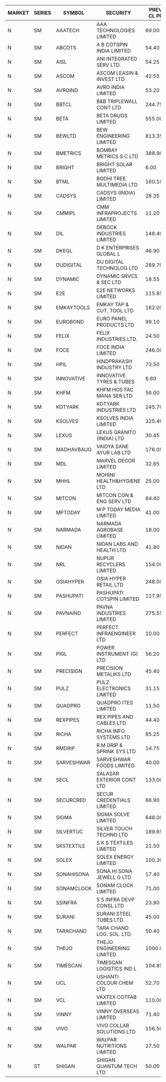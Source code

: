 


| MARKET | SERIES | SYMBOL | SECURITY | PREV CL PR | OPEN PRICE | HIGH PRICE | LOW PRICE | CLOSE PRICE | NET TRDVAL | NET TRDQTY | CORP IND | HI 52 WK | LO 52 WK |
| ----- | ----- | ----- | ----- | ----- | ----- | ----- | ----- | ----- | ----- | ----- | ----- | ----- | ----- |
| N | SM | AAATECH | AAA TECHNOLOGIES LIMITED | 69.00 | 68.00 | 68.00 | 68.00 | 68.00 | 204000.00 | 3000 |  | 78.00 | 42.00 |
| N | SM | ABCOTS | A B COTSPIN INDIA LIMITED | 54.40 | 53.15 | 54.40 | 53.00 | 53.00 | 642200.00 | 12000 |  | 61.35 | 43.00 |
| N | SM | AISL | ANI INTEGRATED SERV LTD. | 54.25 | 55.00 | 56.95 | 55.00 | 56.95 | 134340.00 | 2400 |  | 72.45 | 31.00 |
| N | SM | ASCOM | ASCOM LEASIN & INVEST LTD | 42.55 | 40.50 | 40.50 | 40.50 | 40.50 | 162000.00 | 4000 |  | 81.00 | 30.00 |
| N | SM | AVROIND | AVRO INDIA LIMITED | 53.20 | 55.85 | 55.85 | 55.85 | 55.85 | 346270.00 | 6200 |  | 115.95 | 35.00 |
| N | SM | BBTCL | B&B TRIPLEWALL CONT LTD | 244.75 | 245.00 | 246.00 | 237.00 | 246.00 | 3396050.00 | 14000 |  | 291.15 | 67.10 |
| N | SM | BETA | BETA DRUGS LIMITED | 555.00 | 567.00 | 567.00 | 548.00 | 552.50 | 884800.00 | 1600 |  | 695.00 | 116.20 |
| N | SM | BEWLTD | BEW ENGINEERING LIMITED | 813.35 | 819.95 | 819.95 | 772.70 | 772.70 | 1375312.50 | 1750 |  | 1187.20 | 228.15 |
| N | SM | BMETRICS | BOMBAY METRICS S C LTD | 388.90 | 408.00 | 408.30 | 408.00 | 408.30 | 5389200.00 | 13200 |  | 408.30 | 117.90 |
| N | SM | BRIGHT | BRIGHT SOLAR LIMITED | 6.00 | 6.25 | 6.30 | 6.00 | 6.20 | 835950.00 | 135000 |  | 14.80 | 4.60 |
| N | SM | BTML | BODHI TREE MULTIMEDIA LTD | 160.10 | 165.00 | 165.00 | 165.00 | 165.00 | 198000.00 | 1200 |  | 174.00 | 64.05 |
| N | SM | CADSYS | CADSYS (INDIA) LIMITED | 28.35 | 29.75 | 29.75 | 29.75 | 29.75 | 178500.00 | 6000 |  | 36.90 | 18.10 |
| N | SM | CMMIPL | CMM INFRAPROJECTS LIMITED | 11.20 | 10.65 | 10.65 | 10.65 | 10.65 | 31950.00 | 3000 |  | 21.05 | 3.70 |
| N | SM | DIL | DEBOCK INDUSTRIES LIMITED | 148.40 | 146.05 | 146.05 | 145.95 | 145.95 | 525600.00 | 3600 |  | 161.00 | 6.30 |
| N | SM | DKEGL | D K ENTERPRISES GLOBAL L | 46.90 | 45.00 | 45.00 | 44.50 | 44.50 | 403500.00 | 9000 |  | 72.60 | 35.10 |
| N | SM | DUDIGITAL | DU DIGITAL TECHNOLOG LTD | 289.70 | 289.60 | 302.00 | 289.60 | 302.00 | 892600.00 | 3000 |  | 302.00 | 95.00 |
| N | SM | DYNAMIC | DYNAMIC SRVCS & SEC LTD | 18.55 | 19.45 | 19.45 | 17.65 | 18.60 | 839200.00 | 46000 |  | 57.70 | 16.15 |
| N | SM | E2E | E2E NETWORKS LIMITED | 115.85 | 113.10 | 113.10 | 111.00 | 111.00 | 674200.00 | 6000 |  | 139.05 | 36.00 |
| N | SM | EMKAYTOOLS | EMKAY TAP & CUT. TOOL LTD | 162.05 | 167.00 | 170.15 | 167.00 | 168.55 | 202290.00 | 1200 |  | 271.00 | 98.00 |
| N | SM | EUROBOND | EURO PANEL PRODUCTS LTD | 99.10 | 103.95 | 103.95 | 99.50 | 99.90 | 1806700.00 | 18000 |  | 137.00 | 72.05 |
| N | SM | FELIX | FELIX INDUSTRIES LTD. | 24.50 | 23.30 | 23.30 | 23.30 | 23.30 | 186400.00 | 8000 |  | 48.70 | 23.30 |
| N | SM | FOCE | FOCE INDIA LIMITED | 246.00 | 258.00 | 261.00 | 240.50 | 240.50 | 6374700.00 | 24600 |  | 269.00 | 185.10 |
| N | SM | HPIL | HINDPRAKASH INDUSTRY LTD | 73.50 | 69.90 | 69.90 | 69.90 | 69.90 | 209700.00 | 3000 |  | 93.90 | 45.40 |
| N | SM | INNOVATIVE | INNOVATIVE TYRES & TUBES | 6.60 | 6.50 | 6.90 | 6.50 | 6.80 | 202950.00 | 30000 |  | 20.45 | 6.10 |
| N | SM | KHFM | KHFM HOS FAC MANA SER LTD | 56.00 | 54.00 | 55.40 | 53.20 | 55.40 | 669135.00 | 12400 |  | 72.00 | 28.80 |
| N | SM | KOTYARK | KOTYARK INDUSTRIES LTD | 245.70 | 235.00 | 252.00 | 234.35 | 240.00 | 2414800.00 | 10000 |  | 371.25 | 67.90 |
| N | SM | KSOLVES | KSOLVES INDIA LIMITED | 325.40 | 321.40 | 339.90 | 317.25 | 336.75 | 5112120.00 | 15600 |  | 1718.20 | 292.60 |
| N | SM | LEXUS | LEXUS GRANITO (INDIA) LTD | 30.45 | 31.00 | 31.50 | 31.00 | 31.50 | 93500.00 | 3000 |  | 44.45 | 10.30 |
| N | SM | MADHAVBAUG | VAIDYA SANE AYUR LAB LTD | 176.05 | 193.65 | 193.65 | 193.65 | 193.65 | 6196800.00 | 32000 |  | 193.65 | 175.95 |
| N | SM | MDL | MARVEL DECOR LIMITED | 32.65 | 33.00 | 33.00 | 32.00 | 32.00 | 514000.00 | 16000 |  | 37.80 | 21.00 |
| N | SM | MHHL | MOHINI HEALTH&HYGIENE LTD | 25.00 | 25.55 | 25.95 | 25.55 | 25.90 | 463500.00 | 18000 |  | 42.75 | 19.15 |
| N | SM | MITCON | MITCON CON & ENG SERV LTD | 84.40 | 88.60 | 88.60 | 88.60 | 88.60 | 1240400.00 | 14000 |  | 137.65 | 33.10 |
| N | SM | MPTODAY | M P TODAY MEDIA LIMITED | 41.00 | 42.75 | 42.75 | 42.75 | 42.75 | 427500.00 | 10000 |  | 46.50 | 12.00 |
| N | SM | NARMADA | NARMADA AGROBASE LIMITED | 18.00 | 18.00 | 18.00 | 18.00 | 18.00 | 129600.00 | 7200 |  | 18.00 | 9.50 |
| N | SM | NIDAN | NIDAN LABS AND HEALTH LTD | 41.80 | 40.10 | 41.30 | 39.90 | 41.25 | 849600.00 | 21000 |  | 70.70 | 38.05 |
| N | SM | NRL | NUPUR RECYCLERS LIMITED | 154.00 | 149.00 | 155.95 | 146.35 | 152.30 | 7919670.00 | 52800 |  | 316.05 | 124.20 |
| N | SM | OSIAHYPER | OSIA HYPER RETAIL LTD | 248.00 | 240.00 | 242.00 | 222.00 | 241.00 | 6602100.00 | 29600 |  | 315.00 | 117.00 |
| N | SM | PASHUPATI | PASHUPATI COTSPIN LIMITED | 117.95 | 116.65 | 116.65 | 115.70 | 116.05 | 743440.00 | 6400 |  | 117.95 | 60.10 |
| N | SM | PAVNAIND | PAVNA INDUSTRIES LIMITED | 275.55 | 275.55 | 275.55 | 275.55 | 275.55 | 220440.00 | 800 |  | 314.00 | 165.05 |
| N | SM | PERFECT | PERFECT INFRAENGINEER LTD | 10.00 | 9.50 | 9.50 | 9.50 | 9.50 | 57000.00 | 6000 |  | 12.00 | 8.25 |
| N | SM | PIGL | POWER INSTRUMENT (G) LTD | 56.20 | 53.40 | 53.40 | 53.40 | 53.40 | 106800.00 | 2000 |  | 88.60 | 33.25 |
| N | SM | PRECISION | PRECISION METALIKS LTD | 45.40 | 45.40 | 45.40 | 44.40 | 44.75 | 628900.00 | 14000 |  | 55.95 | 40.90 |
| N | SM | PULZ | PULZ ELECTRONICS LIMITED | 31.15 | 32.70 | 32.70 | 32.70 | 32.70 | 261600.00 | 8000 |  | 35.90 | 9.75 |
| N | SM | QUADPRO | QUADPRO ITES LIMITED | 11.50 | 11.50 | 12.50 | 11.50 | 12.30 | 1014000.00 | 84000 |  | 18.80 | 10.00 |
| N | SM | REXPIPES | REX PIPES AND CABLES LTD | 44.40 | 42.75 | 45.90 | 42.75 | 45.90 | 354600.00 | 8000 |  | 64.35 | 26.00 |
| N | SM | RICHA | RICHA INFO SYSTEMS LTD | 85.25 | 98.00 | 98.00 | 82.00 | 90.00 | 895900.00 | 10000 |  | 98.00 | 80.00 |
| N | SM | RMDRIP | R M DRIP & SPRINK SYS LTD | 14.75 | 15.45 | 15.45 | 15.45 | 15.45 | 92700.00 | 6000 |  | 28.65 | 12.75 |
| N | SM | SARVESHWAR | SARVESHWAR FOODS LIMITED | 40.00 | 40.90 | 40.90 | 39.55 | 39.55 | 128720.00 | 3200 |  | 67.65 | 15.20 |
| N | SM | SECL | SALASAR EXTERIOR CONT LTD | 133.00 | 136.00 | 136.00 | 134.00 | 134.00 | 3642000.00 | 27000 |  | 143.00 | 12.50 |
| N | SM | SECURCRED | SECUR CREDENTIALS LIMITED | 66.90 | 70.20 | 70.20 | 69.85 | 70.20 | 1894860.00 | 27000 |  | 70.20 | 12.00 |
| N | SM | SIGMA | SIGMA SOLVE LIMITED | 648.00 | 644.00 | 644.00 | 644.00 | 644.00 | 386400.00 | 600 |  | 745.75 | 38.15 |
| N | SM | SILVERTUC | SILVER TOUCH TECHNO LTD | 189.65 | 199.00 | 199.05 | 199.00 | 199.05 | 796050.00 | 4000 |  | 211.85 | 72.00 |
| N | SM | SKSTEXTILE | S K S TEXTILES LIMITED | 21.50 | 22.55 | 22.55 | 22.55 | 22.55 | 22550.00 | 1000 |  | 26.95 | 19.00 |
| N | SM | SOLEX | SOLEX ENERGY LIMITED | 100.30 | 99.00 | 99.00 | 95.30 | 95.60 | 2114500.00 | 22000 |  | 176.00 | 33.25 |
| N | SM | SONAHISONA | SONA HI SONA JEWELL G LTD | 17.40 | 18.20 | 20.85 | 17.20 | 17.20 | 562500.00 | 30000 |  | 20.85 | 9.80 |
| N | SM | SONAMCLOCK | SONAM CLOCK LIMITED | 71.00 | 68.55 | 72.00 | 68.55 | 72.00 | 631650.00 | 9000 |  | 77.35 | 39.00 |
| N | SM | SSINFRA | S S INFRA DEVP CONSL LTD | 23.90 | 24.00 | 24.00 | 24.00 | 24.00 | 72000.00 | 3000 |  | 33.40 | 8.00 |
| N | SM | SURANI | SURANI STEEL TUBES LTD. | 45.00 | 45.90 | 45.90 | 44.05 | 44.60 | 359500.00 | 8000 |  | 48.40 | 17.35 |
| N | SM | TARACHAND | TARA CHAND LOG. SOL. LTD. | 50.40 | 52.90 | 52.90 | 49.00 | 49.50 | 897300.00 | 18000 |  | 66.00 | 27.40 |
| N | SM | THEJO | THEJO ENGINEERING LIMITED | 1000.00 | 1019.90 | 1025.00 | 1015.00 | 1025.00 | 764520.00 | 750 |  | 3950.00 | 826.00 |
| N | SM | TIMESCAN | TIMESCAN LOGISTICS IND L | 104.85 | 98.35 | 105.80 | 98.35 | 104.00 | 1436500.00 | 14000 |  | 161.15 | 74.25 |
| N | SM | UCL | USHANTI COLOUR CHEM LTD | 52.70 | 58.40 | 58.40 | 58.40 | 58.40 | 116800.00 | 2000 |  | 67.50 | 27.55 |
| N | SM | VCL | VAXTEX COTFAB LIMITED | 110.00 | 112.90 | 112.90 | 112.90 | 112.90 | 282250.00 | 2500 |  | 136.20 | 27.75 |
| N | SM | VINNY | VINNY OVERSEAS LIMITED | 71.40 | 71.25 | 71.25 | 70.90 | 70.90 | 640050.00 | 9000 |  | 77.55 | 29.00 |
| N | SM | VIVO | VIVO COLLAB SOLUTIONS LTD | 156.50 | 154.05 | 154.05 | 148.70 | 148.85 | 4800560.00 | 32000 |  | 369.80 | 148.70 |
| N | SM | WALPAR | WALPAR NUTRITIONS LIMITED | 27.50 | 27.60 | 27.60 | 27.60 | 27.60 | 55200.00 | 2000 |  | 51.50 | 27.20 |
| N | ST | SHIGAN | SHIGAN QUANTUM TECH LTD | 50.00 | 61.00 | 64.05 | 58.20 | 64.05 | 117543600.00 | 1896000 |  | 64.05 | 58.20 |




